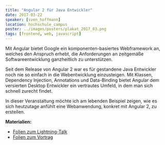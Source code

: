 ```yaml
---
title: "Angular 2 für Java Entwickler"
date: 2017-03-22
speaker: [sven_hoffmann]
location: hochschule_campus
poster: ../images/posters/plakat_2017_03.png
tags: [frontend, web, javascript]
---
```


Mit Angular bietet Google ein komponenten-basiertes Webframework an, welches den Anspruch erhebt, die Anforderungen an
zeitgemäße Softwareentwicklung ganzheitlich zu unterstützen.

Seit dem Release von Angular 2 war es für gestandene Java Entwickler noch nie so einfach in die Webentwicklung
einzusteigen. Mit Klassen, Dependency Injection, Annotations und Data-Binding bietet Angular dem versierten Desktop
Entwickler ein vertrautes Umfeld, in dem man sich schnell zurecht findet.

In dieser Veranstaltung möchte ich am lebenden Beispiel zeigen, wie es sich heutzutage anfühlt eine Webanwendung,
konkret mit Angular 2, zu erstellen.

**Materialien:**

- [Folien zum Lightning-Talk](http://jug-gr.de/downloads/juggr_pretalk_astrofotografie.pdf)
- [Folien zum Vortrag](http://jug-gr.de/downloads/juggr_angular.pdf)
